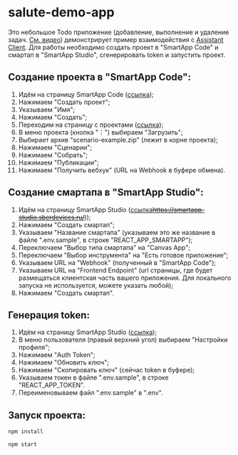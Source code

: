 # salute-demo-app

Это небольшое Todo приложение (добавление, выполнение и удаление задач. [См. видео](https://youtu.be/P-o2rwHhARo)) демонстрирует пример взаимодействия с [Assistant Client](https://github.com/sberdevices/assistant-client). Для работы необходимо создать проект в "SmartApp Code" и смартап в "SmartApp Studio", сгенерировать token и запустить проект.

## Создание проекта в "SmartApp Code":

1. Идём на страницу SmartApp Code ([ссылка](https://smartapp-code.sberdevices.ru/));
1. Нажимаем "Создать проект";
1. Указываем "Имя";
1. Нажимаем "Создать";
1. Переходим на страницу с проектами ([ссылка](https://smartapp-code.sberdevices.ru/));
1. В меню проекта (кнопка "⋮") выбираем "Загрузить";
1. Выбирает архив "scenario-example.zip" (лежит в корне проекта);
1. Нажимаем "Сценарии";
1. Нажимаем "Собрать";
1. Нажимаем "Публикации";
1. Нажимаем "Получить вебхук" (URL на Webhook в буфере обмена).

## Создание смартапа в "SmartApp Studio":

1. Идём на страницу SmartApp Studio ([ссылка](https://developers.sber.ru/studio/)~~https://smartapp-studio.sberdevices.ru/~~));
1. Нажимаем "Создать смартап";
1. Указываем "Название смартапа" (указываем это же название в файле ".env.sample", в строке "REACT_APP_SMARTAPP");
1. Переключаем "Выбор типа смартапа" на "Canvas App";
1. Переключаем "Выбор инструмента" на "Есть готовое приложение";
1. Указываем URL на "Webhook" (полученный в "SmartApp Code");
1. Указываем URL на "Frontend Endpoint" (url страницы, где будет размещаться клиентская часть вашего приложения. Для локального запуска не используется, можете указать любой);
1. Нажимаем "Создать смартап".

## Генерация token:

1. Идём на страницу SmartApp Studio ([ссылка](https://smartapp-studio.sberdevices.ru/));
1. В меню пользователя (правый верхний угол) выбираем "Настройки профиля";
1. Нажимаем "Auth Token";
1. Нажимаем "Обновить ключ";
1. Нажимаем "Скопировать ключ" (сейчас token в буфере);
1. Указываем токен в файле ".env.sample", в строке "REACT_APP_TOKEN".
1. Переименовываем файл ".env.sample" в ".env".

## Запуск проекта:

```bash
npm install

npm start
```
